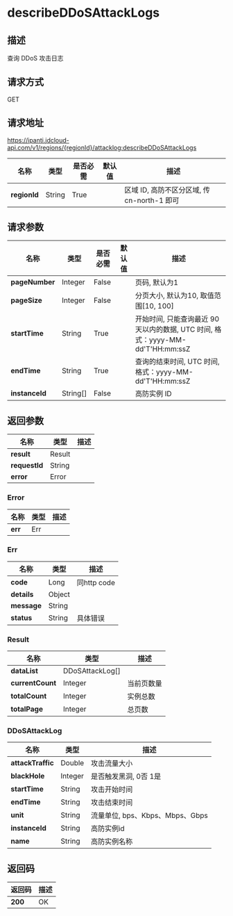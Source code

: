 # describeDDoSAttackLogs


## 描述
查询 DDoS 攻击日志

## 请求方式
GET

## 请求地址
https://ipanti.jdcloud-api.com/v1/regions/{regionId}/attacklog:describeDDoSAttackLogs

|名称|类型|是否必需|默认值|描述|
|---|---|---|---|---|
|**regionId**|String|True| |区域 ID, 高防不区分区域, 传 cn-north-1 即可|

## 请求参数
|名称|类型|是否必需|默认值|描述|
|---|---|---|---|---|
|**pageNumber**|Integer|False| |页码, 默认为1|
|**pageSize**|Integer|False| |分页大小, 默认为10, 取值范围[10, 100]|
|**startTime**|String|True| |开始时间, 只能查询最近 90 天以内的数据, UTC 时间, 格式：yyyy-MM-dd'T'HH:mm:ssZ|
|**endTime**|String|True| |查询的结束时间, UTC 时间, 格式：yyyy-MM-dd'T'HH:mm:ssZ|
|**instanceId**|String[]|False| |高防实例 ID|


## 返回参数
|名称|类型|描述|
|---|---|---|
|**result**|Result| |
|**requestId**|String| |
|**error**|Error| |

### Error
|名称|类型|描述|
|---|---|---|
|**err**|Err| |
### Err
|名称|类型|描述|
|---|---|---|
|**code**|Long|同http code|
|**details**|Object| |
|**message**|String| |
|**status**|String|具体错误|
### Result
|名称|类型|描述|
|---|---|---|
|**dataList**|DDoSAttackLog[]| |
|**currentCount**|Integer|当前页数量|
|**totalCount**|Integer|实例总数|
|**totalPage**|Integer|总页数|
### DDoSAttackLog
|名称|类型|描述|
|---|---|---|
|**attackTraffic**|Double|攻击流量大小|
|**blackHole**|Integer|是否触发黑洞, 0否 1是|
|**startTime**|String|攻击开始时间|
|**endTime**|String|攻击结束时间|
|**unit**|String|流量单位, bps、Kbps、Mbps、Gbps|
|**instanceId**|String|高防实例id|
|**name**|String|高防实例名称|

## 返回码
|返回码|描述|
|---|---|
|**200**|OK|
